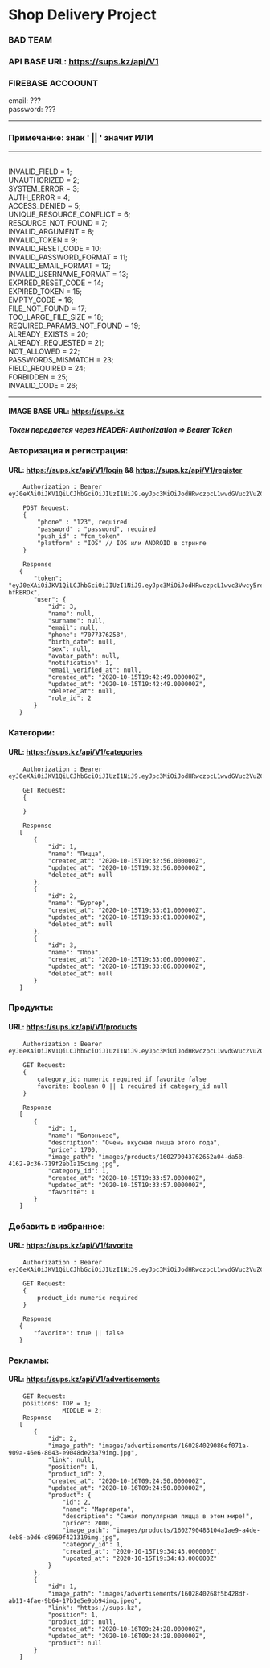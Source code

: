 # <h1>Shop Delivery Project</h1>

### BAD TEAM

### API BASE URL: https://sups.kz/api/V1
### FIREBASE ACCOOUNT
email: ??? 
<br>
password: ???
<hr/>

<h3> Примечание: знак ' || ' значит ИЛИ </h3>

<hr>
<br> INVALID_FIELD = 1;
<br> UNAUTHORIZED = 2;
<br> SYSTEM_ERROR = 3;
<br> AUTH_ERROR = 4;
<br> ACCESS_DENIED = 5;
<br> UNIQUE_RESOURCE_CONFLICT = 6;
<br> RESOURCE_NOT_FOUND = 7;
<br> INVALID_ARGUMENT = 8;
<br> INVALID_TOKEN = 9;
<br> INVALID_RESET_CODE = 10;
<br> INVALID_PASSWORD_FORMAT = 11;
<br> INVALID_EMAIL_FORMAT = 12;
<br> INVALID_USERNAME_FORMAT = 13;
<br> EXPIRED_RESET_CODE = 14;
<br> EXPIRED_TOKEN = 15;
<br> EMPTY_CODE = 16;
<br> FILE_NOT_FOUND = 17;
<br> TOO_LARGE_FILE_SIZE = 18;
<br> REQUIRED_PARAMS_NOT_FOUND = 19;
<br> ALREADY_EXISTS = 20;
<br> ALREADY_REQUESTED = 21;
<br> NOT_ALLOWED = 22;
<br> PASSWORDS_MISMATCH = 23;
<br> FIELD_REQUIRED = 24;
<br> FORBIDDEN = 25;
<br> INVALID_CODE = 26;
<hr>

#### IMAGE BASE URL: https://sups.kz
##### Токен передается через HEADER: Authorization => Bearer Token
### Авторизация и регистрация:
#### URL: https://sups.kz/api/V1/login && https://sups.kz/api/V1/register
````
    Authorization : Bearer eyJ0eXAiOiJKV1QiLCJhbGciOiJIUzI1NiJ9.eyJpc3MiOiJodHRwczpcL1wvdGVuc2VuZC5tZVwvYXBpXC92MVwvbG9naW4iLCJpYXQiOjE1Nzk2MjcxNjYsImV4cCI6MTU3OTYzMDc2NiwibmJmIjoxNTc5NjI3MTY2LCJqdGkiOiJPeUg5T3hZcVY2d0d6QllyIiwic3ViIjoxLCJwcnYiOiJlZTVhYzY5NDI5YzU1NmQ3NWRiZTdmZjRlNThiOTdjZDRmNzE0MmViIn0.Ykb0nBteVz3KBVmfxAcPHtgA9JPyfD3CArwSL4P3onA
````
```
    POST Request:
    {
    	"phone" : "123", required
    	"password" : "password", required
        "push_id" : "fcm_token"
        "platform" : "IOS" // IOS или ANDROID в стринге 
    }
    
    Response
   {
       "token": "eyJ0eXAiOiJKV1QiLCJhbGciOiJIUzI1NiJ9.eyJpc3MiOiJodHRwczpcL1wvc3Vwcy5relwvYXBpXC9WMVwvcmVnaXN0ZXIiLCJpYXQiOjE2MDI3OTA5NjksImV4cCI6MTYzODc5MDk2OSwibmJmIjoxNjAyNzkwOTY5LCJqdGkiOiI4MmdVcVBXUGJxZld5ZmdOIiwic3ViIjozLCJwcnYiOiIwYTY1NDRkZGVhNjVjNzNjMWRkZWQwY2JhMDlmYTE4NmMxYWVjYWU2In0.PidQuREHSiPt7N5_sRqRHnQzuVj8rvH8SIF-hfRBROk",
       "user": {
           "id": 3,
           "name": null,
           "surname": null,
           "email": null,
           "phone": "7077376258",
           "birth_date": null,
           "sex": null,
           "avatar_path": null,
           "notification": 1,
           "email_verified_at": null,
           "created_at": "2020-10-15T19:42:49.000000Z",
           "updated_at": "2020-10-15T19:42:49.000000Z",
           "deleted_at": null,
           "role_id": 2
       }
   }

```
### Категории:
#### URL: https://sups.kz/api/V1/categories
````
    Authorization : Bearer eyJ0eXAiOiJKV1QiLCJhbGciOiJIUzI1NiJ9.eyJpc3MiOiJodHRwczpcL1wvdGVuc2VuZC5tZVwvYXBpXC92MVwvbG9naW4iLCJpYXQiOjE1Nzk2MjcxNjYsImV4cCI6MTU3OTYzMDc2NiwibmJmIjoxNTc5NjI3MTY2LCJqdGkiOiJPeUg5T3hZcVY2d0d6QllyIiwic3ViIjoxLCJwcnYiOiJlZTVhYzY5NDI5YzU1NmQ3NWRiZTdmZjRlNThiOTdjZDRmNzE0MmViIn0.Ykb0nBteVz3KBVmfxAcPHtgA9JPyfD3CArwSL4P3onA
````
```
    GET Request:
    {
    	
    }
    
    Response
   [
       {
           "id": 1,
           "name": "Пицца",
           "created_at": "2020-10-15T19:32:56.000000Z",
           "updated_at": "2020-10-15T19:32:56.000000Z",
           "deleted_at": null
       },
       {
           "id": 2,
           "name": "Бургер",
           "created_at": "2020-10-15T19:33:01.000000Z",
           "updated_at": "2020-10-15T19:33:01.000000Z",
           "deleted_at": null
       },
       {
           "id": 3,
           "name": "Плов",
           "created_at": "2020-10-15T19:33:06.000000Z",
           "updated_at": "2020-10-15T19:33:06.000000Z",
           "deleted_at": null
       }
   ]
```
### Продукты:
#### URL: https://sups.kz/api/V1/products
````
    Authorization : Bearer eyJ0eXAiOiJKV1QiLCJhbGciOiJIUzI1NiJ9.eyJpc3MiOiJodHRwczpcL1wvdGVuc2VuZC5tZVwvYXBpXC92MVwvbG9naW4iLCJpYXQiOjE1Nzk2MjcxNjYsImV4cCI6MTU3OTYzMDc2NiwibmJmIjoxNTc5NjI3MTY2LCJqdGkiOiJPeUg5T3hZcVY2d0d6QllyIiwic3ViIjoxLCJwcnYiOiJlZTVhYzY5NDI5YzU1NmQ3NWRiZTdmZjRlNThiOTdjZDRmNzE0MmViIn0.Ykb0nBteVz3KBVmfxAcPHtgA9JPyfD3CArwSL4P3onA
````
```
    GET Request:
    {
    	category_id: numeric required if favorite false
        favorite: boolean 0 || 1 required if category_id null
    }
    
    Response
   [
       {
           "id": 1,
           "name": "Болоньезе",
           "description": "Очень вкусная пицца этого года",
           "price": 1700,
           "image_path": "images/products/160279043762652a04-da58-4162-9c36-719f2eb1a15cimg.jpg",
           "category_id": 1,
           "created_at": "2020-10-15T19:33:57.000000Z",
           "updated_at": "2020-10-15T19:33:57.000000Z",
           "favorite": 1
       }
   ]
```
### Добавить в избранное:
#### URL: https://sups.kz/api/V1/favorite
````
    Authorization : Bearer eyJ0eXAiOiJKV1QiLCJhbGciOiJIUzI1NiJ9.eyJpc3MiOiJodHRwczpcL1wvdGVuc2VuZC5tZVwvYXBpXC92MVwvbG9naW4iLCJpYXQiOjE1Nzk2MjcxNjYsImV4cCI6MTU3OTYzMDc2NiwibmJmIjoxNTc5NjI3MTY2LCJqdGkiOiJPeUg5T3hZcVY2d0d6QllyIiwic3ViIjoxLCJwcnYiOiJlZTVhYzY5NDI5YzU1NmQ3NWRiZTdmZjRlNThiOTdjZDRmNzE0MmViIn0.Ykb0nBteVz3KBVmfxAcPHtgA9JPyfD3CArwSL4P3onA
````
```
    GET Request:
    {
    	product_id: numeric required 
    }
    
    Response
   {
       "favorite": true || false
   }
```
### Рекламы:
#### URL: https://sups.kz/api/V1/advertisements
```
    GET Request:
    positions: TOP = 1;
               MIDDLE = 2;
    Response
   [
       {
           "id": 2,
           "image_path": "images/advertisements/160284029086ef071a-909a-46e6-8043-e9048de23a79img.jpg",
           "link": null,
           "position": 1,
           "product_id": 2,
           "created_at": "2020-10-16T09:24:50.000000Z",
           "updated_at": "2020-10-16T09:24:50.000000Z",
           "product": {
               "id": 2,
               "name": "Маргарита",
               "description": "Самая популярная пицца в этом мире!",
               "price": 2000,
               "image_path": "images/products/1602790483104a1ae9-a4de-4eb8-a0d6-d8969f421319img.jpg",
               "category_id": 1,
               "created_at": "2020-10-15T19:34:43.000000Z",
               "updated_at": "2020-10-15T19:34:43.000000Z"
           }
       },
       {
           "id": 1,
           "image_path": "images/advertisements/1602840268f5b428df-ab11-4fae-9b64-17b1e5e9bb94img.jpeg",
           "link": "https://sups.kz",
           "position": 1,
           "product_id": null,
           "created_at": "2020-10-16T09:24:28.000000Z",
           "updated_at": "2020-10-16T09:24:28.000000Z",
           "product": null
       }
   ]
```



